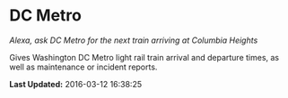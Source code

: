 # DC Metro
*Alexa, ask DC Metro for the next train arriving at Columbia Heights*

Gives Washington DC Metro light rail train arrival and departure times, as well as maintenance or incident reports.

**Last Updated:** 2016-03-12 16:38:25